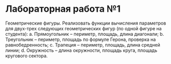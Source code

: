 # Лабораторная работа №1
Геометрические фигуры. Реализовать функции вычисления параметров
для двух-трех следующих геометрических фигур (по одной фигуре на
студента):
  a. Прямоугольник – периметр, площадь, длина диагонали;
  b. Треугольник – периметр, площадь по формуле Герона, проверка
на равнобедренность;
  c. Трапеция – периметр, площадь, длина средней линии;
  d. Окружность – длина окружности, площадь круга, площадь
кругового сектора.
